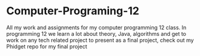 # Computer-Programing-12
All my work and assignments for my computer programming 12 class.
In programming 12 we learn a lot about theory, Java, algorithms and get to work on any tech related project to present as a final project, check out my Phidget repo for my final project
